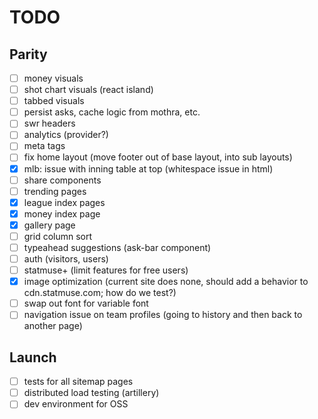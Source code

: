 # TODO

## Parity

- [ ] money visuals
- [ ] shot chart visuals (react island)
- [ ] tabbed visuals
- [ ] persist asks, cache logic from mothra, etc.
- [ ] swr headers
- [ ] analytics (provider?)
- [ ] meta tags
- [ ] fix home layout (move footer out of base layout, into sub layouts)
- [x] mlb: issue with inning table at top (whitespace issue in html)
- [ ] share components
- [ ] trending pages
- [x] league index pages
- [x] money index page
- [x] gallery page
- [ ] grid column sort
- [ ] typeahead suggestions (ask-bar component)
- [ ] auth (visitors, users)
- [ ] statmuse+ (limit features for free users)
- [x] image optimization (current site does none, should add a behavior to cdn.statmuse.com; how do we test?)
- [ ] swap out font for variable font
- [ ] navigation issue on team profiles (going to history and then back to another page)

## Launch

- [ ] tests for all sitemap pages
- [ ] distributed load testing (artillery)
- [ ] dev environment for OSS
